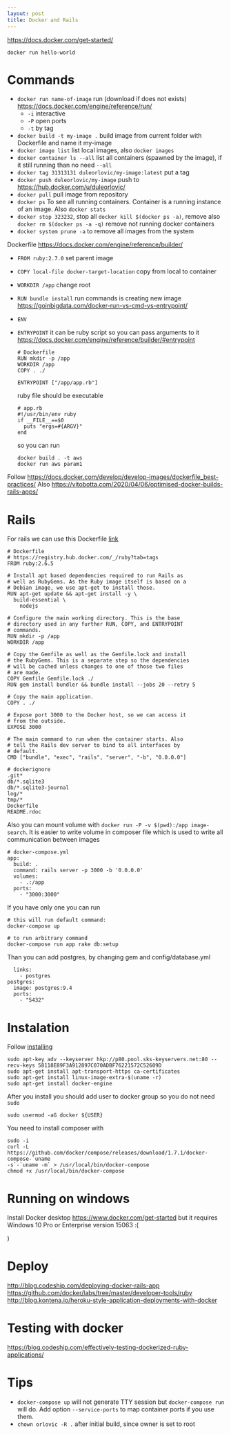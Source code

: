 ```yaml
---
layout: post
title: Docker and Rails
---
```


https://docs.docker.com/get-started/

```
docker run hello-world
```
# Commands

* `docker run name-of-image` run (download if does not exists) https://docs.docker.com/engine/reference/run/
  * `-i` interactive
  * `-P` open ports
  * `-t` by tag
* `docker build -t my-image .` build image from current folder with Dockerfile
  and name it my-image
* `docker image list` list local images, also `docker images`
* `docker container ls --all` list all containers (spawned by the image), if it
  still running than no need `--all`
* `docker tag 31313131 duleorlovic/my-image:latest` put a tag
* `docker push duleorlovic/my-image` push to
  https://hub.docker.com/u/duleorlovic/
* `docker pull` pull image from repository
* `docker ps` To see all running containers. Container is a running instance of
  an image. Also `docker stats`
* `docker stop 323232`, stop all `docker kill $(docker ps -a)`, remove also
  `docker rm $(docker ps -a -q)` remove not running docker containers
* `docker system prune -a` to remove all images from the system

Dockerfile
https://docs.docker.com/engine/reference/builder/

* `FROM ruby:2.7.0` set parent image
* `COPY local-file docker-target-location` copy from local to container
* `WORKDIR /app` change root
* `RUN bundle install` run commands is creating new image
  https://goinbigdata.com/docker-run-vs-cmd-vs-entrypoint/
* `ENV`
* `ENTRYPOINT` it can be ruby script so you can pass arguments to it
  https://docs.docker.com/engine/reference/builder/#entrypoint
  ```
  # Dockerfile
  RUN mkdir -p /app
  WORKDIR /app
  COPY . ./

  ENTRYPOINT ["/app/app.rb"]
  ```

  ruby file should be executable
  ```
  # app.rb
  #!/usr/bin/env ruby
  if __FILE__==$0
    puts "ergs=#{ARGV}"
  end
  ```

  so you can run
  ```
  docker build . -t aws
  docker run aws param1
  ```

Follow https://docs.docker.com/develop/develop-images/dockerfile_best-practices/
Also https://vitobotta.com/2020/04/06/optimised-docker-builds-rails-apps/

# Rails

For rails we can use this Dockerfile
[link](http://blog.codeship.com/running-rails-development-environment-docker/)

~~~
# Dockerfile
# https://registry.hub.docker.com/_/ruby?tab=tags
FROM ruby:2.6.5

# Install apt based dependencies required to run Rails as
# well as RubyGems. As the Ruby image itself is based on a
# Debian image, we use apt-get to install those.
RUN apt-get update && apt-get install -y \
  build-essential \
    nodejs

# Configure the main working directory. This is the base
# directory used in any further RUN, COPY, and ENTRYPOINT
# commands.
RUN mkdir -p /app
WORKDIR /app

# Copy the Gemfile as well as the Gemfile.lock and install
# the RubyGems. This is a separate step so the dependencies
# will be cached unless changes to one of those two files
# are made.
COPY Gemfile Gemfile.lock ./
RUN gem install bundler && bundle install --jobs 20 --retry 5

# Copy the main application.
COPY . ./

# Expose port 3000 to the Docker host, so we can access it
# from the outside.
EXPOSE 3000

# The main command to run when the container starts. Also
# tell the Rails dev server to bind to all interfaces by
# default.
CMD ["bundle", "exec", "rails", "server", "-b", "0.0.0.0"]
~~~

```
# dockerignore
.git*
db/*.sqlite3
db/*.sqlite3-journal
log/*
tmp/*
Dockerfile
README.rdoc
```

Also you can mount volume with `docker run -P -v $(pwd):/app image-search`.
It is easier to write volume in composer file which is used to write all
communication between images

~~~
# docker-compose.yml
app:
  build: .
  command: rails server -p 3000 -b '0.0.0.0'
  volumes:
    - .:/app
  ports:
    - "3000:3000"
~~~

If you have only one you can run
```
# this will run default command:
docker-compose up

# to run arbitrary command
docker-compose run app rake db:setup
```
Than you can add postgres, by changing gem and config/database.yml

~~~
  links:
    - postgres
postgres:
  image: postgres:9.4
  ports:
    - "5432"
~~~


# Instalation

Follow
[installing](https://docs.docker.com/engine/installation/linux/ubuntulinux/)

~~~
sudo apt-key adv --keyserver hkp://p80.pool.sks-keyservers.net:80 --recv-keys 58118E89F3A912897C070ADBF76221572C52609D
sudo apt-get install apt-transport-https ca-certificates
sudo apt-get install linux-image-extra-$(uname -r)
sudo apt-get install docker-engine
~~~

After you install you should add user to docker group so you do not need `sudo`

~~~
sudo usermod -aG docker ${USER}
~~~

You need to install composer with

~~~
sudo -i
curl -L
https://github.com/docker/compose/releases/download/1.7.1/docker-compose-`uname
-s`-`uname -m` > /usr/local/bin/docker-compose
chmod +x /usr/local/bin/docker-compose
~~~

# Running on windows

Install Docker desktop https://www.docker.com/get-started but it requires
Windows 10 Pro or Enterprise version 15063 :(

)
# Deploy

<http://blog.codeship.com/deploying-docker-rails-app>
https://github.com/docker/labs/tree/master/developer-tools/ruby
<http://blog.kontena.io/heroku-style-application-deployments-with-docker>

# Testing with docker

<https://blog.codeship.com/effectively-testing-dockerized-ruby-applications/>

# Tips

* `docker-compose up` will not generate TTY session but `docker-compose run`
  will do. Add option `--service-ports` to map container ports if you use them.
* `chown orlovic -R .` after initial build, since owner is set to root


